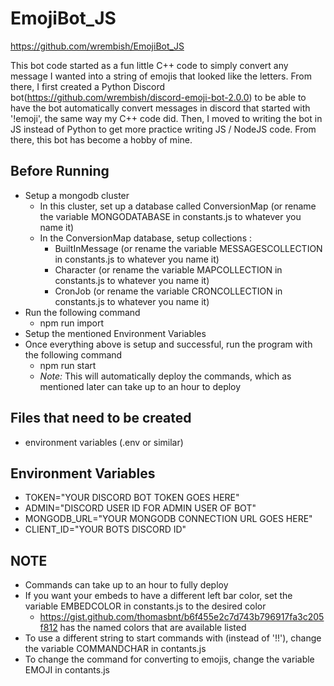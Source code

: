 # EmojiBot_JS
https://github.com/wrembish/EmojiBot_JS

This bot code started as a fun little C++ code to simply convert any message I wanted into a string of emojis that looked like
the letters. From there, I first created a Python Discord bot(https://github.com/wrembish/discord-emoji-bot-2.0.0) to be able
to have the bot automatically convert messages in discord that started with '!emoji', the same way my C++ code did. Then, I moved
to writing the bot in JS instead of Python to get more practice writing JS / NodeJS code. From there, this bot has become a hobby
of mine.

## Before Running
* Setup a mongodb cluster
  * In this cluster, set up a database called ConversionMap (or rename the variable MONGODATABASE in constants.js to whatever you name it)
  * In the ConversionMap database, setup collections : 
    * BuiltInMessage (or rename the variable MESSAGESCOLLECTION in constants.js to whatever you name it)
    * Character (or rename the variable MAPCOLLECTION in constants.js to whatever you name it)
    * CronJob (or rename the variable CRONCOLLECTION in constants.js to whatever you name it)
* Run the following command
  * npm run import
* Setup the mentioned Environment Variables
* Once everything above is setup and successful, run the program with the following command
  * npm run start
  * *Note:* This will automatically deploy the commands, which as mentioned later can take up to an hour to deploy

## Files that need to be created
* environment variables (.env or similar)

## Environment Variables
* TOKEN="YOUR DISCORD BOT TOKEN GOES HERE"
* ADMIN="DISCORD USER ID FOR ADMIN USER OF BOT"
* MONGODB_URL="YOUR MONGODB CONNECTION URL GOES HERE"
* CLIENT_ID="YOUR BOTS DISCORD ID"

## **NOTE**
* Commands can take up to an hour to fully deploy
* If you want your embeds to have a different left bar color, set the variable EMBEDCOLOR in constants.js to the desired color
  * https://gist.github.com/thomasbnt/b6f455e2c7d743b796917fa3c205f812 has the named colors that are available listed
* To use a different string to start commands with (instead of '!!'), change the variable COMMANDCHAR in contants.js
* To change the command for converting to emojis, change the variable EMOJI in contants.js
